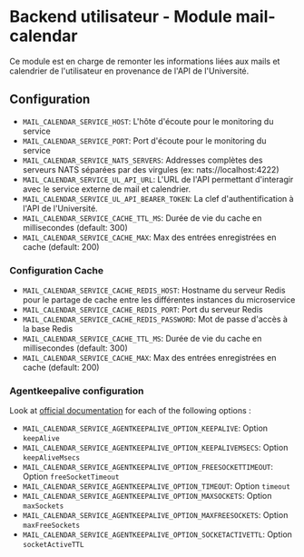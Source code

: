 # Backend utilisateur - Module mail-calendar
Ce module est en charge de remonter les informations liées aux mails et calendrier de l'utilisateur en provenance de l'API de l'Université.

## Configuration
- `MAIL_CALENDAR_SERVICE_HOST`: L'hôte d'écoute pour le monitoring du service
- `MAIL_CALENDAR_SERVICE_PORT`: Port d'écoute pour le monitoring du service
- `MAIL_CALENDAR_SERVICE_NATS_SERVERS`: Addresses complètes des serveurs NATS séparées par des virgules (ex: nats://localhost:4222)
- `MAIL_CALENDAR_SERVICE_UL_API_URL`: L'URL de l'API permettant d'interagir avec le service externe de mail et calendrier.
- `MAIL_CALENDAR_SERVICE_UL_API_BEARER_TOKEN`: La clef d'authentification à l'API de l'Université.
- `MAIL_CALENDAR_SERVICE_CACHE_TTL_MS`: Durée de vie du cache en millisecondes (default: 300)
- `MAIL_CALENDAR_SERVICE_CACHE_MAX`: Max des entrées enregistrées en cache (default: 200)

### Configuration Cache
- `MAIL_CALENDAR_SERVICE_CACHE_REDIS_HOST`: Hostname du serveur Redis pour le partage de cache entre les différentes instances du microservice
- `MAIL_CALENDAR_SERVICE_CACHE_REDIS_PORT`: Port du serveur Redis
- `MAIL_CALENDAR_SERVICE_CACHE_REDIS_PASSWORD`: Mot de passe d'accès à la base Redis
- `MAIL_CALENDAR_SERVICE_CACHE_TTL_MS`: Durée de vie du cache en millisecondes (default: 300)
- `MAIL_CALENDAR_SERVICE_CACHE_MAX`: Max des entrées enregistrées en cache (default: 200)

### Agentkeepalive configuration
Look at [official documentation](https://github.com/node-modules/agentkeepalive#new-agentoptions) for each of the following options :
- `MAIL_CALENDAR_SERVICE_AGENTKEEPALIVE_OPTION_KEEPALIVE`: Option `keepAlive`
- `MAIL_CALENDAR_SERVICE_AGENTKEEPALIVE_OPTION_KEEPALIVEMSECS`: Option `keepAliveMsecs`
- `MAIL_CALENDAR_SERVICE_AGENTKEEPALIVE_OPTION_FREESOCKETTIMEOUT`: Option `freeSocketTimeout`
- `MAIL_CALENDAR_SERVICE_AGENTKEEPALIVE_OPTION_TIMEOUT`: Option `timeout`
- `MAIL_CALENDAR_SERVICE_AGENTKEEPALIVE_OPTION_MAXSOCKETS`: Option `maxSockets`
- `MAIL_CALENDAR_SERVICE_AGENTKEEPALIVE_OPTION_MAXFREESOCKETS`: Option `maxFreeSockets`
- `MAIL_CALENDAR_SERVICE_AGENTKEEPALIVE_OPTION_SOCKETACTIVETTL`: Option `socketActiveTTL`
